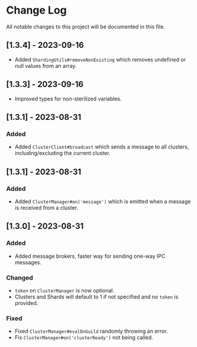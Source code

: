 # Change Log

All notable changes to this project will be documented in this file.

## [1.3.4] - 2023-09-16
- Added `ShardingUtils#removeNonExisting` which removes undefined or null values from an array.

## [1.3.3] - 2023-09-16
- Improved types for non-sterilized variables.

## [1.3.1] - 2023-08-31

### Added
- Added `ClusterClient#broadcast` which sends a message to all clusters, including/excluding the current cluster.

## [1.3.1] - 2023-08-31

### Added
- Added `ClusterManager#on('message')` which is emitted when a message is received from a cluster.

## [1.3.0] - 2023-08-31

### Added
- Added message brokers, faster way for sending one-way IPC messages.
### Changed
- `token` on `ClusterManager` is now optional.
- Clusters and Shards will default to 1 if not specified and no `token` is provided.
### Fixed
- Fixed `ClusterManager#evalOnGuild` randomly throwing an error.
- Fix `ClusterManager#on('clusterReady')` not being called.
